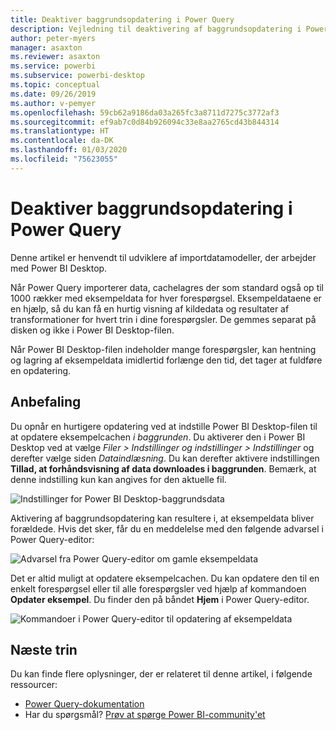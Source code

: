 ```yaml
---
title: Deaktiver baggrundsopdatering i Power Query
description: Vejledning til deaktivering af baggrundsopdatering i Power Query.
author: peter-myers
manager: asaxton
ms.reviewer: asaxton
ms.service: powerbi
ms.subservice: powerbi-desktop
ms.topic: conceptual
ms.date: 09/26/2019
ms.author: v-pemyer
ms.openlocfilehash: 59cb62a9186da03a265fc3a8711d7275c3772af3
ms.sourcegitcommit: ef9ab7c0d84b926094c33e8aa2765cd43b844314
ms.translationtype: HT
ms.contentlocale: da-DK
ms.lasthandoff: 01/03/2020
ms.locfileid: "75623055"
---
```

# <a name="disable-power-query-background-refresh"></a>Deaktiver baggrundsopdatering i Power Query

Denne artikel er henvendt til udviklere af importdatamodeller, der arbejder med Power BI Desktop.

Når Power Query importerer data, cachelagres der som standard også op til 1000 rækker med eksempeldata for hver forespørgsel. Eksempeldataene er en hjælp, så du kan få en hurtig visning af kildedata og resultater af transformationer for hvert trin i dine forespørgsler. De gemmes separat på disken og ikke i Power BI Desktop-filen.

Når Power BI Desktop-filen indeholder mange forespørgsler, kan hentning og lagring af eksempeldata imidlertid forlænge den tid, det tager at fuldføre en opdatering.

## <a name="recommendation"></a>Anbefaling

Du opnår en hurtigere opdatering ved at indstille Power BI Desktop-filen til at opdatere eksempelcachen _i baggrunden_. Du aktiverer den i Power BI Desktop ved at vælge _Filer > Indstillinger og indstillinger > Indstillinger_ og derefter vælge siden _Dataindlæsning_. Du kan derefter aktivere indstillingen **Tillad, at forhåndsvisning af data downloades i baggrunden**. Bemærk, at denne indstilling kun kan angives for den aktuelle fil.

![Indstillinger for Power BI Desktop-baggrundsdata](media/power-query-background-refresh/power-query-options-background-data.png)

Aktivering af baggrundsopdatering kan resultere i, at eksempeldata bliver forældede. Hvis det sker, får du en meddelelse med den følgende advarsel i Power Query-editor:

![Advarsel fra Power Query-editor om gamle eksempeldata](media/power-query-background-refresh/power-query-preview-data-old.png)

Det er altid muligt at opdatere eksempelcachen. Du kan opdatere den til en enkelt forespørgsel eller til alle forespørgsler ved hjælp af kommandoen **Opdater eksempel**. Du finder den på båndet **Hjem** i Power Query-editor.

![Kommandoer i Power Query-editor til opdatering af eksempeldata](media/power-query-background-refresh/power-query-refresh-preview-data.png)

## <a name="next-steps"></a>Næste trin

Du kan finde flere oplysninger, der er relateret til denne artikel, i følgende ressourcer:

- [Power Query-dokumentation](/power-query/)
- Har du spørgsmål? [Prøv at spørge Power BI-community'et](https://community.powerbi.com/)

